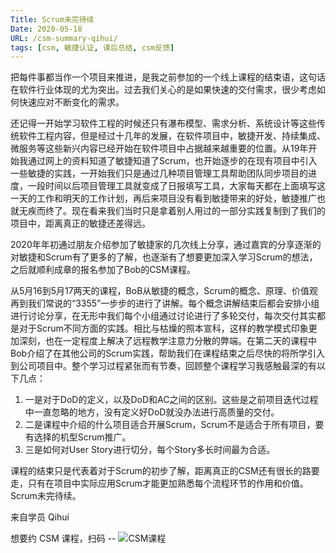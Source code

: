 ```yaml
---
Title: Scrum未完待续
Date: 2020-05-18
URL: /csm-summary-qihui/
tags: [csm, 敏捷认证, 课后总结, csm反馈]
---
```


把每件事都当作一个项目来推进，是我之前参加的一个线上课程的结束语，这句话在软件行业体现的尤为突出。过去我们关心的是如果快速的交付需求，很少考虑如何快速应对不断变化的需求。
	
还记得一开始学习软件工程的时候还只有瀑布模型、需求分析、系统设计等这些传统软件工程内容，但是经过十几年的发展，在软件项目中，敏捷开发、持续集成、微服务等这些新兴内容已经开始在软件项目中占据越来越重要的位置。从19年开始我通过网上的资料知道了敏捷知道了Scrum，也开始逐步的在现有项目中引入一些敏捷的实践，一开始我们只是通过几种项目管理工具帮助团队同步项目的进度，一段时间以后项目管理工具就变成了日报填写工具，大家每天都在上面填写这一天的工作和明天的工作计划，再后来项目没有看到敏捷带来的好处，敏捷推广也就无疾而终了。现在看来我们当时只是拿着别人用过的一部分实践复制到了我们的项目中，距离真正的敏捷还差得远。

2020年年初通过朋友介绍参加了敏捷家的几次线上分享，通过嘉宾的分享逐渐的对敏捷和Scrum有了更多的了解，也逐渐有了想要更加深入学习Scrum的想法，之后就顺利成章的报名参加了Bob的CSM课程。

从5月16到5月17两天的课程，BoB从敏捷的概念，Scrum的概念、原理、价值观再到我们常说的“3355”一步步的进行了讲解。每个概念讲解结束后都会安排小组进行讨论分享，在无形中我们每个小组通过讨论进行了多轮交付，每次交付其实都是对于Scrum不同方面的实践。相比与枯燥的照本宣科，这样的教学模式印象更加深刻，也在一定程度上解决了远程教学注意力分散的弊端。在第二天的课程中Bob介绍了在其他公司的Scrum实践，帮助我们在课程结束之后尽快的将所学引入到公司项目中。整个学习过程紧张而有节奏，回顾整个课程学习我感触最深的有以下几点：

1. 一是对于DoD的定义，以及DoD和AC之间的区别。这些是之前项目迭代过程中一直忽略的地方，没有定义好DoD就没办法进行高质量的交付。
2. 二是课程中介绍的什么项目适合开展Scrum，Scrum不是适合于所有项目，要有选择的机型Scrum推广。
3. 三是如何对User Story进行切分，每个Story多长时间最为合适。

课程的结束只是代表着对于Scrum的初步了解，距离真正的CSM还有很长的路要走，只有在项目中实际应用Scrum才能更加熟悉每个流程环节的作用和价值。Scrum未完待续。

来自学员 Qihui

想要约 CSM 课程，扫码 --
![CSM课程](/images/csm-qrcode.png)